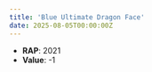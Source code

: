 ```yaml
---
title: 'Blue Ultimate Dragon Face'
date: 2025-08-05T00:00:00Z
---
```

- **RAP**: 2021
- **Value**: -1
